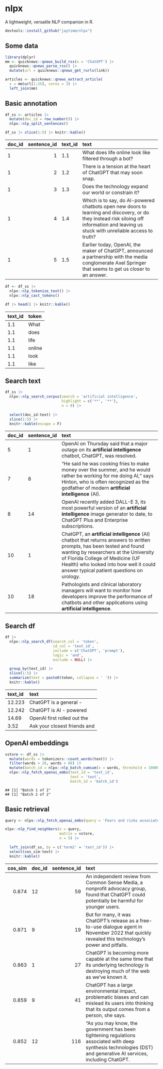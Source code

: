 # nlpx

A lightweight, versatile NLP companion in R.

``` r
devtools::install_github("jaytimm/nlpx")
```

## Some data

``` r
library(dplyr)
mm <- quicknews::qnews_build_rss(x = 'ChatGPT') |>
  quicknews::qnews_parse_rss() |>
  mutate(url = quicknews::qnews_get_rurls(link))

articles <- quicknews::qnews_extract_article(
  x = mm$url[1:25], cores = 3) |>
  left_join(mm)
```

## Basic annotation

``` r
df_ss <- articles |>
  mutate(doc_id = row_number()) |>
  nlpx::nlp_split_sentences() 

df_ss |> slice(1:5) |> knitr::kable()
```

| doc_id | sentence_id | text_id | text                                                                                                                                                                                    |
|:---|----:|:---|:-----------------------------------------------------------|
| 1      |           1 | 1.1     | What does life online look like filtered through a bot?                                                                                                                                 |
| 1      |           2 | 1.2     | There is a tension at the heart of ChatGPT that may soon snap.                                                                                                                          |
| 1      |           3 | 1.3     | Does the technology expand our world or constrain it?                                                                                                                                   |
| 1      |           4 | 1.4     | Which is to say, do AI-powered chatbots open new doors to learning and discovery, or do they instead risk siloing off information and leaving us stuck with unreliable access to truth? |
| 1      |           5 | 1.5     | Earlier today, OpenAI, the maker of ChatGPT, announced a partnership with the media conglomerate Axel Springer that seems to get us closer to an answer.                                |

``` r
df <- df_ss |>
  nlpx::nlp_tokenize_text() |>
  nlpx::nlp_cast_tokens()

df |> head() |> knitr::kable()
```

| text_id | token  |
|:--------|:-------|
| 1.1     | What   |
| 1.1     | does   |
| 1.1     | life   |
| 1.1     | online |
| 1.1     | look   |
| 1.1     | like   |

## Search text

``` r
df_ss |>
  nlpx::nlp_search_corpus(search = 'artificial intelligence', 
                          highlight = c('**', '**'),
                          n = 0) |>
  
  select(doc_id:text) |>
  slice(1:5) |>
  knitr::kable(escape = F)
```

| doc_id | sentence_id | text                                                                                                                                                                                                                                                                                       |
|:--|:---|:----------------------------------------------------------------|
| 5      | 1           | OpenAI on Thursday said that a major outage on its **artificial intelligence** chatbot, ChatGPT, was resolved.                                                                                                                                                                             |
| 7      | 8           | “He said he was cooking fries to make money over the summer, and he would rather be working for me doing AI,” says Hinton, who is often recognized as the godfather of modern **artificial intelligence** (AI).                                                                            |
| 8      | 14          | OpenAI recently added DALL-E 3, its most powerful version of an **artificial intelligence** image generator to date, to ChatGPT Plus and Enterprise subscriptions.                                                                                                                         |
| 10     | 1           | ChatGPT, an **artificial intelligence** (AI) chatbot that returns answers to written prompts, has been tested and found wanting by researchers at the University of Florida College of Medicine (UF Health) who looked into how well it could answer typical patient questions on urology. |
| 10     | 18          | Pathologists and clinical laboratory managers will want to monitor how developers improve the performance of chatbots and other applications using **artificial intelligence**.                                                                                                            |

## Search df

``` r
df |>
  nlpx::nlp_search_df(search_col = 'token', 
                      id_col = 'text_id',
                      include = c('ChatGPT', 'prompt'),
                      logic = 'and',
                      exclude = NULL) |>
  
  group_by(text_id) |>
  slice(1:5) |>
  summarize(text = paste0(token, collapse = ' ')) |>
  knitr::kable()
```

| text_id | text                         |
|:--------|:-----------------------------|
| 12.223  | ChatGPT is a general -       |
| 12.242  | ChatGPT is AI - powered      |
| 14.69   | OpenAI first rolled out the  |
| 3.52    | Ask your closest friends and |

## OpenAI embeddings

``` r
vstore <- df_ss |>
  mutate(words = tokenizers::count_words(text)) |>
  filter(words > 20, words < 60) |>
  mutate(batch_id = nlpx::nlp_batch_cumsum(x = words, threshold = 10000)) |>
  nlpx::nlp_fetch_openai_embs(text_id = 'text_id',
                              text = 'text',
                              batch_id = 'batch_id')
```

    ## [1] "Batch 1 of 2"
    ## [1] "Batch 2 of 2"

## Basic retrieval

``` r
query <- nlpx::nlp_fetch_openai_embs(query = 'Fears and risks associated with ChatGPT and the future?')

nlpx::nlp_find_neighbors(x = query, 
                         matrix = vstore, 
                         n = 5) |>
  
  left_join(df_ss, by = c('term2' = 'text_id')) |>
  select(cos_sim:text) |>
  knitr::kable()
```

| cos_sim | doc_id | sentence_id | text                                                                                                                                                              |
|---:|:---|-----:|:----------------------------------------------------------|
|   0.874 | 12     |          59 | An independent review from Common Sense Media, a nonprofit advocacy group, found that ChatGPT could potentially be harmful for younger users.                     |
|   0.871 | 9      |          19 | But for many, it was ChatGPT’s release as a free-to-use dialogue agent in November 2022 that quickly revealed this technology’s power and pitfalls.               |
|   0.863 | 1      |          27 | ChatGPT is becoming more capable at the same time that its underlying technology is destroying much of the web as we’ve known it.                                 |
|   0.859 | 9      |          41 | ChatGPT has a large environmental impact, problematic biases and can mislead its users into thinking that its output comes from a person, she says.               |
|   0.852 | 12     |         116 | “As you may know, the government has been tightening regulations associated with deep synthesis technologies (DST) and generative AI services, including ChatGPT. |
